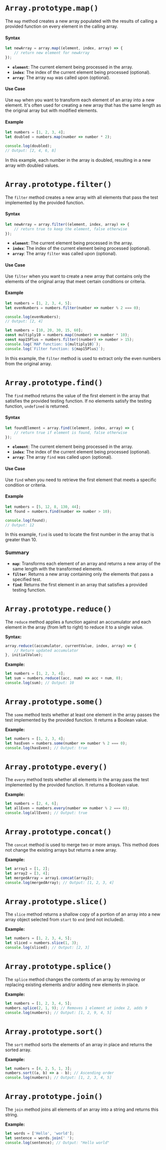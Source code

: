 # `Array.prototype.map()`

The `map` method creates a new array populated with the results of calling a provided function on every element in the calling array.

#### Syntax

```javascript
let newArray = array.map((element, index, array) => {
    // return new element for newArray
});
```

- **`element`**: The current element being processed in the array.
- **`index`**: The index of the current element being processed (optional).
- **`array`**: The array `map` was called upon (optional).

#### Use Case

Use `map` when you want to transform each element of an array into a new element. It's often used for creating a new array that has the same length as the original array but with modified elements.

#### Example

```javascript
let numbers = [1, 2, 3, 4];
let doubled = numbers.map(number => number * 2);

console.log(doubled);
// Output: [2, 4, 6, 8]
```

In this example, each number in the array is doubled, resulting in a new array with doubled values.

# `Array.prototype.filter()`

The `filter` method creates a new array with all elements that pass the test implemented by the provided function.

#### Syntax

```javascript
let newArray = array.filter((element, index, array) => {
    // return true to keep the element, false otherwise
});
```

- **`element`**: The current element being processed in the array.
- **`index`**: The index of the current element being processed (optional).
- **`array`**: The array `filter` was called upon (optional).

#### Use Case

Use `filter` when you want to create a new array that contains only the elements of the original array that meet certain conditions or criteria.

#### Example

```javascript
let numbers = [1, 2, 3, 4, 5];
let evenNumbers = numbers.filter(number => number % 2 === 0);

console.log(evenNumbers);
// Output: [2, 4]

let numbers = [10, 20, 30, 15, 60];
const multiply10 = numbers.map((number) => number * 10);
const map15Plus = numbers.filter((number) => number > 15);
console.log(`MAP function: ${multiply10}`);
console.log(`Filter function: ${map15Plus}`);
```

In this example, the `filter` method is used to extract only the even numbers from the original array.

# `Array.prototype.find()`

The `find` method returns the value of the first element in the array that satisfies the provided testing function. If no elements satisfy the testing function, `undefined` is returned.

#### Syntax

```javascript
let foundElement = array.find((element, index, array) => {
    // return true if element is found, false otherwise
});
```

- **`element`**: The current element being processed in the array.
- **`index`**: The index of the current element being processed (optional).
- **`array`**: The array `find` was called upon (optional).

#### Use Case

Use `find` when you need to retrieve the first element that meets a specific condition or criteria.

#### Example

```javascript
let numbers = [5, 12, 8, 130, 44];
let found = numbers.find(number => number > 10);

console.log(found);
// Output: 12
```

In this example, `find` is used to locate the first number in the array that is greater than 10.

### Summary

- **`map`**: Transforms each element of an array and returns a new array of the same length with the transformed elements.
- **`filter`**: Returns a new array containing only the elements that pass a specified test.
- **`find`**: Returns the first element in an array that satisfies a provided testing function.

# `Array.prototype.reduce()`

The `reduce` method applies a function against an accumulator and each element in the array (from left to right) to reduce it to a single value.

**Syntax:**

```javascript
array.reduce((accumulator, currentValue, index, array) => {
    // Return updated accumulator
}, initialValue);
```

**Example:**

```javascript
let numbers = [1, 2, 3, 4];
let sum = numbers.reduce((acc, num) => acc + num, 0);
console.log(sum); // Output: 10
```

# `Array.prototype.some()`

The `some` method tests whether at least one element in the array passes the test implemented by the provided function. It returns a Boolean value.

**Example:**

```javascript
let numbers = [1, 2, 3, 4];
let hasEven = numbers.some(number => number % 2 === 0);
console.log(hasEven); // Output: true
```

# `Array.prototype.every()`

The `every` method tests whether all elements in the array pass the test implemented by the provided function. It returns a Boolean value.

**Example:**

```javascript
let numbers = [2, 4, 6];
let allEven = numbers.every(number => number % 2 === 0);
console.log(allEven); // Output: true
```

# `Array.prototype.concat()`

The `concat` method is used to merge two or more arrays. This method does not change the existing arrays but returns a new array.

**Example:**

```javascript
let array1 = [1, 2];
let array2 = [3, 4];
let mergedArray = array1.concat(array2);
console.log(mergedArray); // Output: [1, 2, 3, 4]
```

# `Array.prototype.slice()`

The `slice` method returns a shallow copy of a portion of an array into a new array object selected from `start` to `end` (end not included).

**Example:**

```javascript
let numbers = [1, 2, 3, 4, 5];
let sliced = numbers.slice(1, 3);
console.log(sliced); // Output: [2, 3]
```

# `Array.prototype.splice()`

The `splice` method changes the contents of an array by removing or replacing existing elements and/or adding new elements in place.

**Example:**

```javascript
let numbers = [1, 2, 3, 4, 5];
numbers.splice(2, 1, 9); // Removes 1 element at index 2, adds 9
console.log(numbers); // Output: [1, 2, 9, 4, 5]
```

# `Array.prototype.sort()`

The `sort` method sorts the elements of an array in place and returns the sorted array.

**Example:**

```javascript
let numbers = [4, 2, 5, 1, 3];
numbers.sort((a, b) => a - b); // Ascending order
console.log(numbers); // Output: [1, 2, 3, 4, 5]
```

# `Array.prototype.join()`

The `join` method joins all elements of an array into a string and returns this string.

**Example:**

```javascript
let words = ['Hello', 'world'];
let sentence = words.join(' ');
console.log(sentence); // Output: "Hello world"
```


